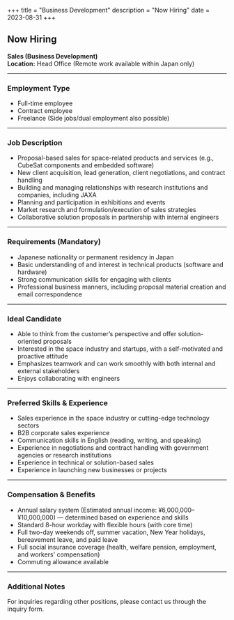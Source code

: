 +++
title = "Business Development"
description = "Now Hiring"
date = 2023-08-31
+++

## Now Hiring  
**Sales (Business Development)**  
**Location:** Head Office (Remote work available within Japan only)

---

### Employment Type  
- Full-time employee  
- Contract employee  
- Freelance (Side jobs/dual employment also possible)

---

### Job Description  
- Proposal-based sales for space-related products and services (e.g., CubeSat components and embedded software)  
- New client acquisition, lead generation, client negotiations, and contract handling  
- Building and managing relationships with research institutions and companies, including JAXA  
- Planning and participation in exhibitions and events  
- Market research and formulation/execution of sales strategies  
- Collaborative solution proposals in partnership with internal engineers

---

### Requirements (Mandatory)  
- Japanese nationality or permanent residency in Japan  
- Basic understanding of and interest in technical products (software and hardware)  
- Strong communication skills for engaging with clients  
- Professional business manners, including proposal material creation and email correspondence

---

### Ideal Candidate  
- Able to think from the customer’s perspective and offer solution-oriented proposals  
- Interested in the space industry and startups, with a self-motivated and proactive attitude  
- Emphasizes teamwork and can work smoothly with both internal and external stakeholders  
- Enjoys collaborating with engineers

---

### Preferred Skills & Experience  
- Sales experience in the space industry or cutting-edge technology sectors  
- B2B corporate sales experience  
- Communication skills in English (reading, writing, and speaking)  
- Experience in negotiations and contract handling with government agencies or research institutions  
- Experience in technical or solution-based sales  
- Experience in launching new businesses or projects

---

### Compensation & Benefits  
- Annual salary system (Estimated annual income: ¥6,000,000–¥10,000,000) — determined based on experience and skills  
- Standard 8-hour workday with flexible hours (with core time)  
- Full two-day weekends off, summer vacation, New Year holidays, bereavement leave, and paid leave  
- Full social insurance coverage (health, welfare pension, employment, and workers' compensation)  
- Commuting allowance available

---

### Additional Notes  
For inquiries regarding other positions, please contact us through the inquiry form.
